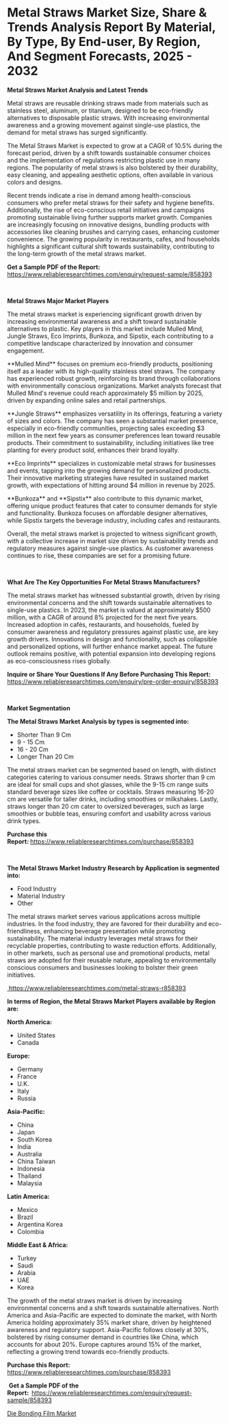 <p><h1>Metal Straws Market Size, Share & Trends Analysis Report By Material, By Type, By End-user, By Region, And Segment Forecasts, 2025 - 2032</h1></p><p><strong>Metal Straws Market Analysis and Latest Trends</strong></p>
<p><p>Metal straws are reusable drinking straws made from materials such as stainless steel, aluminum, or titanium, designed to be eco-friendly alternatives to disposable plastic straws. With increasing environmental awareness and a growing movement against single-use plastics, the demand for metal straws has surged significantly. </p><p>The Metal Straws Market is expected to grow at a CAGR of 10.5% during the forecast period, driven by a shift towards sustainable consumer choices and the implementation of regulations restricting plastic use in many regions. The popularity of metal straws is also bolstered by their durability, easy cleaning, and appealing aesthetic options, often available in various colors and designs. </p><p>Recent trends indicate a rise in demand among health-conscious consumers who prefer metal straws for their safety and hygiene benefits. Additionally, the rise of eco-conscious retail initiatives and campaigns promoting sustainable living further supports market growth. Companies are increasingly focusing on innovative designs, bundling products with accessories like cleaning brushes and carrying cases, enhancing customer convenience. The growing popularity in restaurants, cafes, and households highlights a significant cultural shift towards sustainability, contributing to the long-term growth of the metal straws market.</p></p>
<p><strong>Get a Sample PDF of the Report:&nbsp;</strong> <a href="https://www.reliableresearchtimes.com/enquiry/request-sample/858393?utm_campaign=3551&utm_medium=2&utm_source=Github&utm_content=ia&utm_term=31032025&utm_id=metal-straws">https://www.reliableresearchtimes.com/enquiry/request-sample/858393</a></p>
<p>&nbsp;</p>
<p><strong>Metal Straws Major Market Players</strong></p>
<p><p>The metal straws market is experiencing significant growth driven by increasing environmental awareness and a shift toward sustainable alternatives to plastic. Key players in this market include Mulled Mind, Jungle Straws, Eco Imprints, Bunkoza, and Sipstix, each contributing to a competitive landscape characterized by innovation and consumer engagement.</p><p>**Mulled Mind** focuses on premium eco-friendly products, positioning itself as a leader with its high-quality stainless steel straws. The company has experienced robust growth, reinforcing its brand through collaborations with environmentally conscious organizations. Market analysts forecast that Mulled Mind's revenue could reach approximately $5 million by 2025, driven by expanding online sales and retail partnerships.</p><p>**Jungle Straws** emphasizes versatility in its offerings, featuring a variety of sizes and colors. The company has seen a substantial market presence, especially in eco-friendly communities, projecting sales exceeding $3 million in the next few years as consumer preferences lean toward reusable products. Their commitment to sustainability, including initiatives like tree planting for every product sold, enhances their brand loyalty.</p><p>**Eco Imprints** specializes in customizable metal straws for businesses and events, tapping into the growing demand for personalized products. Their innovative marketing strategies have resulted in sustained market growth, with expectations of hitting around $4 million in revenue by 2025.</p><p>**Bunkoza** and **Sipstix** also contribute to this dynamic market, offering unique product features that cater to consumer demands for style and functionality. Bunkoza focuses on affordable designer alternatives, while Sipstix targets the beverage industry, including cafes and restaurants.</p><p>Overall, the metal straws market is projected to witness significant growth, with a collective increase in market size driven by sustainability trends and regulatory measures against single-use plastics. As customer awareness continues to rise, these companies are set for a promising future.</p></p>
<p>&nbsp;</p>
<p><strong>What Are The Key Opportunities For Metal Straws Manufacturers?</strong></p>
<p><p>The metal straws market has witnessed substantial growth, driven by rising environmental concerns and the shift towards sustainable alternatives to single-use plastics. In 2023, the market is valued at approximately $500 million, with a CAGR of around 8% projected for the next five years. Increased adoption in cafés, restaurants, and households, fueled by consumer awareness and regulatory pressures against plastic use, are key growth drivers. Innovations in design and functionality, such as collapsible and personalized options, will further enhance market appeal. The future outlook remains positive, with potential expansion into developing regions as eco-consciousness rises globally.</p></p>
<p><strong>Inquire or Share Your Questions If Any Before Purchasing This Report:</strong> <a href="https://www.reliableresearchtimes.com/enquiry/pre-order-enquiry/858393?utm_campaign=3551&utm_medium=2&utm_source=Github&utm_content=ia&utm_term=31032025&utm_id=metal-straws">https://www.reliableresearchtimes.com/enquiry/pre-order-enquiry/858393</a></p>
<p>&nbsp;</p>
<p><strong>Market Segmentation</strong></p>
<p><strong>The Metal Straws Market Analysis by types is segmented into:</strong></p>
<p><ul><li>Shorter Than 9 Cm</li><li>9 - 15 Cm</li><li>16 - 20 Cm</li><li>Longer Than 20 Cm</li></ul></p>
<p><p>The metal straws market can be segmented based on length, with distinct categories catering to various consumer needs. Straws shorter than 9 cm are ideal for small cups and shot glasses, while the 9-15 cm range suits standard beverage sizes like coffee or cocktails. Straws measuring 16-20 cm are versatile for taller drinks, including smoothies or milkshakes. Lastly, straws longer than 20 cm cater to oversized beverages, such as large smoothies or bubble teas, ensuring comfort and usability across various drink types.</p></p>
<p><strong>Purchase this Report:&nbsp;</strong><a href="https://www.reliableresearchtimes.com/purchase/858393?utm_campaign=3551&utm_medium=2&utm_source=Github&utm_content=ia&utm_term=31032025&utm_id=metal-straws">https://www.reliableresearchtimes.com/purchase/858393</a></p>
<p>&nbsp;</p>
<p><strong>The Metal Straws Market Industry Research by Application is segmented into:</strong></p>
<p><ul><li>Food Industry</li><li>Material Industry</li><li>Other</li></ul></p>
<p><p>The metal straws market serves various applications across multiple industries. In the food industry, they are favored for their durability and eco-friendliness, enhancing beverage presentation while promoting sustainability. The material industry leverages metal straws for their recyclable properties, contributing to waste reduction efforts. Additionally, in other markets, such as personal use and promotional products, metal straws are adopted for their reusable nature, appealing to environmentally conscious consumers and businesses looking to bolster their green initiatives.</p></p>
<p><a href="https://www.reliableresearchtimes.com/metal-straws-r858393?utm_campaign=3551&utm_medium=2&utm_source=Github&utm_content=ia&utm_term=31032025&utm_id=metal-straws">&nbsp;https://www.reliableresearchtimes.com/metal-straws-r858393</a></p>
<p><strong>In terms of Region, the Metal Straws Market Players available by Region are:</strong></p>
<p>
    <p> <strong> North America: </strong>
        <ul>
            <li>United States</li>
            <li>Canada</li>
        </ul>
        </p> 
    <p> <strong> Europe: </strong>
        <ul>
            <li>Germany</li>
            <li>France</li>
            <li>U.K.</li>
            <li>Italy</li>
            <li>Russia</li>
        </ul>
        </p> 
    <p> <strong> Asia-Pacific: </strong>
        <ul>
            <li>China</li>
            <li>Japan</li>
            <li>South Korea</li>
            <li>India</li>
            <li>Australia</li>
            <li>China Taiwan</li>
            <li>Indonesia</li>
            <li>Thailand</li>
            <li>Malaysia</li>
        </ul>
        </p> 
    <p> <strong> Latin America: </strong>
        <ul>
            <li>Mexico</li>
            <li>Brazil</li>
            <li>Argentina Korea</li>
            <li>Colombia</li>
        </ul>
        </p> 
    <p> <strong> Middle East & Africa: </strong>
        <ul>
            <li>Turkey</li>
            <li>Saudi</li>
            <li>Arabia</li>
            <li>UAE</li>
            <li>Korea</li>
        </ul>
    </p>
    </p>
<p><p>The growth of the metal straws market is driven by increasing environmental concerns and a shift towards sustainable alternatives. North America and Asia-Pacific are expected to dominate the market, with North America holding approximately 35% market share, driven by heightened awareness and regulatory support. Asia-Pacific follows closely at 30%, bolstered by rising consumer demand in countries like China, which accounts for about 20%. Europe captures around 15% of the market, reflecting a growing trend towards eco-friendly products.</p></p>
<p><strong>Purchase this Report: </strong><a href="https://www.reliableresearchtimes.com/purchase/858393?utm_campaign=3551&utm_medium=2&utm_source=Github&utm_content=ia&utm_term=31032025&utm_id=metal-straws">https://www.reliableresearchtimes.com/purchase/858393</a></p>
<p>&nbsp;<strong>Get a Sample PDF of the Report:&nbsp;&nbsp;</strong><a href="https://www.reliableresearchtimes.com/enquiry/request-sample/858393?utm_campaign=3551&utm_medium=2&utm_source=Github&utm_content=ia&utm_term=31032025&utm_id=metal-straws">https://www.reliableresearchtimes.com/enquiry/request-sample/858393</a></p>
<p><strong></strong></p>
<p><p><a href="https://github.com/vassihucz/Market-Research-Report-List-1/blob/main/die-bonding-film-market.md?utm_campaign=3551&utm_medium=2&utm_source=Github&utm_content=ia&utm_term=31032025&utm_id=metal-straws">Die Bonding Film Market</a></p></p>